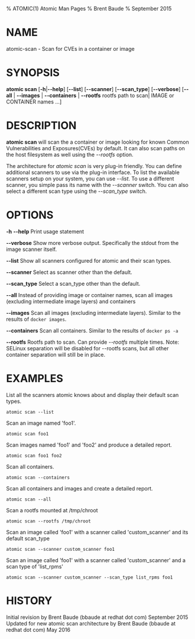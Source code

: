 % ATOMIC(1) Atomic Man Pages
% Brent Baude
% September 2015
# NAME
atomic-scan - Scan for CVEs in a container or image
# SYNOPSIS
**atomic scan**
[**-h**|**--help**]
[**--list**]
[**--scanner**]
[**--scan_type**]
[**--verbose**]
[**--all** | **--images** | **--containers** | **--rootfs** rootfs path to scan|
IMAGE or CONTAINER names ...]

# DESCRIPTION
**atomic scan** will scan the a container or image looking for known Common Vulnerabilities and Exposures(CVEs) by default.  It can also scan
paths on the host filesystem as well using the _--rootfs_ option.

The architecture for _atomic scan_ is very plug-in friendly.  You can define additional scanners to use via the plug-in interface.  To list the
available scanners setup on your system, you can use _--list_.  To use a different scanner, you simple pass its name with the _--scanner_ switch.
You can also select a different scan type using the _--scan_type_ switch.


# OPTIONS
**-h** **--help**
  Print usage statement

**--verbose**
Show more verbose output.  Specifically the stdout from the image scanner itself.

**--list**
Show all scanners configured for atomic and their scan types.

**--scanner**
Select as scanner other than the default.

**--scan_type**
Select a scan_type other than the default.

**--all**
  Instead of providing image or container names, scan all images (excluding intermediate image layers) and containers

**--images**
  Scan all images (excluding intermediate layers).   Similar to the results of `docker images`.

**--containers**
  Scan all containers.  Similar to the results of `docker ps -a`

**--rootfs**
  Rootfs path to scan.  Can provide _--rootfs_ multiple times.
  Note: SELinux separation will be disabled for --rootfs scans, but all other container
  separation will still be in place.

# EXAMPLES
List all the scanners atomic knows about and display their default scan types.

    atomic scan --list

Scan an image named 'foo1'.

    atomic scan foo1

Scan images named 'foo1' and 'foo2' and produce a detailed report.

    atomic scan foo1 foo2

Scan all containers.

    atomic scan --containers

Scan all containers and images and create a detailed report.

    atomic scan --all

Scan a rootfs mounted at /tmp/chroot

    atomic scan --rootfs /tmp/chroot

Scan an image called 'foo1' with a scanner called 'custom_scanner' and its default scan_type

    atomic scan --scanner custom_scanner foo1

Scan an image called 'foo1' with a scanner called 'custom_scanner' and a scan type of 'list_rpms'

    atomic scan --scanner custom_scanner --scan_type list_rpms foo1

# HISTORY
Initial revision by Brent Baude (bbaude at redhat dot com) September 2015
Updated for new atomic scan architecture by Brent Baude (bbaude at redhat dot com) May 2016
